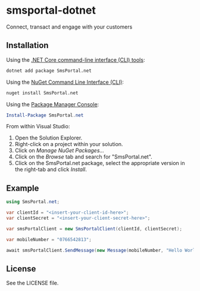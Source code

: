 # smsportal-dotnet
Connect, transact and engage with your customers

## Installation

Using the [.NET Core command-line interface (CLI) tools][dotnet-core-cli-tools]:

```sh
dotnet add package SmsPortal.net
```

Using the [NuGet Command Line Interface (CLI)][nuget-cli]:

```sh
nuget install SmsPortal.net
```

Using the [Package Manager Console][package-manager-console]:

```powershell
Install-Package SmsPortal.net
```

From within Visual Studio:

1. Open the Solution Explorer.
2. Right-click on a project within your solution.
3. Click on *Manage NuGet Packages...*
4. Click on the *Browse* tab and search for "SmsPortal.net".
5. Click on the SmsPortal.net package, select the appropriate version in the
   right-tab and click *Install*.

[dotnet-core-cli-tools]: https://docs.microsoft.com/en-us/dotnet/core/tools/
[nuget-cli]: https://docs.microsoft.com/en-us/nuget/tools/nuget-exe-cli-reference
[package-manager-console]: https://docs.microsoft.com/en-us/nuget/tools/package-manager-console

## Example

```csharp
using SmsPortal.net;

var clientId = "<insert-your-client-id-here>";
var clientSecret = "<insert-your-client-secret-here>";

var smsPortalClient = new SmsPortalClient(clientId, clientSecret);

var mobileNumber = "0766542813";

await smsPortalClient.SendMessage(new Message(mobileNumber, "Hello World"));
```

## License

See the LICENSE file.